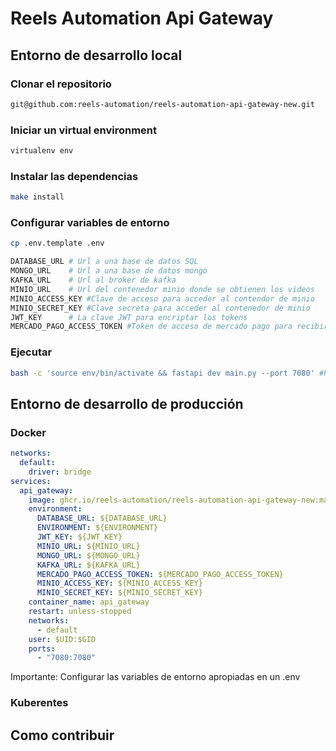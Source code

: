 # Reels Automation Api Gateway

## Entorno de desarrollo local

### Clonar el repositorio

```bash
git@github.com:reels-automation/reels-automation-api-gateway-new.git
```

### Iniciar un virtual environment

```bash
virtualenv env
```

### Instalar las dependencias

```bash
make install
```

### Configurar variables de entorno

```bash
cp .env.template .env

DATABASE_URL # Url a una base de datos SQL
MONGO_URL    # Url a una base de datos mongo
KAFKA_URL    # Url al broker de kafka
MINIO_URL    # Url del contenedor minio donde se obtienen los videos
MINIO_ACCESS_KEY #Clave de acceso para acceder al contendor de minio
MINIO_SECRET_KEY #Clave secreta para acceder al contenedor de minio
JWT_KEY      # La clave JWT para encriptar los tokens
MERCADO_PAGO_ACCESS_TOKEN #Token de acceso de mercado pago para recibir pagos
```

### Ejecutar

```bash
bash -c 'source env/bin/activate && fastapi dev main.py --port 7080' #Reemplazar por cualquier puerto
```

## Entorno de desarrollo de producción

### Docker

```yaml
networks:
  default:
    driver: bridge
services:
  api_gateway:
    image: ghcr.io/reels-automation/reels-automation-api-gateway-new:main
    environment:
      DATABASE_URL: ${DATABASE_URL}
      ENVIRONMENT: ${ENVIRONMENT}
      JWT_KEY: ${JWT_KEY}
      MINIO_URL: ${MINIO_URL}
      MONGO_URL: ${MONGO_URL}
      KAFKA_URL: ${KAFKA_URL}
      MERCADO_PAGO_ACCESS_TOKEN: ${MERCADO_PAGO_ACCESS_TOKEN}
      MINIO_ACCESS_KEY: ${MINIO_ACCESS_KEY}
      MINIO_SECRET_KEY: ${MINIO_SECRET_KEY}
    container_name: api_gateway
    restart: unless-stopped
    networks:
      - default
    user: $UID:$GID
    ports:
      - "7080:7080"
```

Importante: Configurar las variables de entorno apropiadas en un .env

### Kuberentes

## Como contribuir

